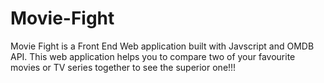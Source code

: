 # Movie-Fight
Movie Fight is a Front End Web application built with Javscript and OMDB API. This web application helps you to compare two of your favourite movies or TV series together to see the superior one!!!
